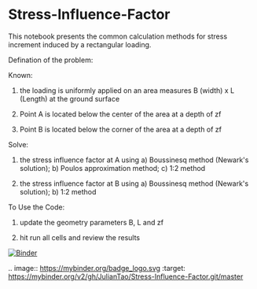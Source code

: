 # Stress-Influence-Factor

This notebook presents the common calculation methods for stress increment induced by a rectangular loading.

Defination of the problem:

Known: 

1) the loading is uniformly applied on an area measures B (width) x L (Length) at the ground surface

2) Point A is located below the center of the area at a depth of zf

3) Point B is located below the corner of the area at a depth of zf

Solve: 

1) the stress influence factor at A using a) Boussinesq method (Newark's solution); b) Poulos approximation method; c) 1:2 method

2) the stress influence factor at B using a) Boussinesq method (Newark's solution); b) 1:2 method

To Use the Code:

1) update the geometry parameters B, L and zf

2) hit run all cells and review the results

[![Binder](https://mybinder.org/badge_logo.svg)](https://mybinder.org/v2/gh/JulianTao/Stress-Influence-Factor.git/master)

.. image:: https://mybinder.org/badge_logo.svg
 :target: https://mybinder.org/v2/gh/JulianTao/Stress-Influence-Factor.git/master
